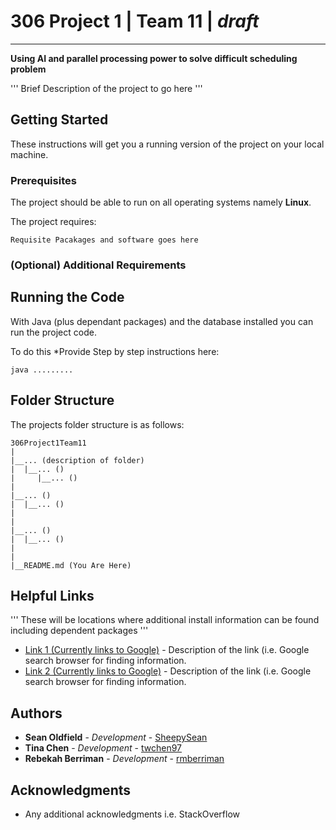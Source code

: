 # 306 Project 1  |  Team 11   |  *draft*

---

**Using AI and parallel processing power to solve difficult scheduling problem**

''' Brief Description of the project to go here '''

## Getting Started

These instructions will get you a running version of the project on your local machine.

### Prerequisites

The project should be able to run on all operating systems namely **Linux**.

The project requires:
```
Requisite Pacakages and software goes here
```

### (Optional) Additional Requirements


## Running the Code

With Java (plus dependant packages) and the database installed you can run the project code. 

To do this *Provide Step by step instructions here:
```shell
java .........
```

## Folder Structure

The projects folder structure is as follows:

```
306Project1Team11
|
|__... (description of folder)
|  |__... ()
|	  |__... ()
|  
|__... ()
|  |__... ()
|
|
|__... ()
|  |__... ()
|
|
|__README.md (You Are Here)
```

## Helpful Links

''' These will be locations where additional install information can be found including dependent packages '''

*  [Link 1 (Currently links to Google)](https://www.google.com/) - Description of the link (i.e. Google search browser for finding information.
*  [Link 2 (Currently links to Google)](https://www.google.com/) - Description of the link (i.e. Google search browser for finding information.


## Authors

* **Sean Oldfield** - *Development* - [SheepySean](https://github.com/SheepySean)
* **Tina Chen** - *Development* - [twchen97](https://github.com/twchen97)
* **Rebekah Berriman** - *Development* - [rmberriman](https://github.com/rmberriman)

## Acknowledgments

* Any additional acknowledgments i.e. StackOverflow

